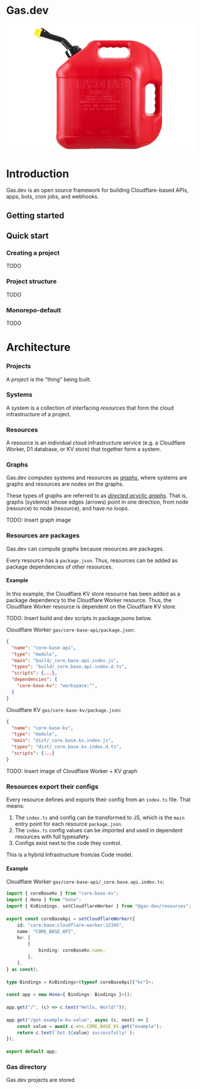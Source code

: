 # Gas.dev

![Red gasoline can](gas-can.png)

# Introduction

Gas.dev is an open source framework for building Cloudflare-based APIs, apps, bots, cron jobs, and webhooks.

## Getting started

## Quick start

### Creating a project

TODO

### Project structure

TODO

### Monorepo-default

TODO

# Architecture

### Projects

A _project_ is the "thing" being built.

### Systems

A _system_ is a collection of interfacing _resources_ that form the cloud infrastructure of a project.

### Resources

A resource is an individual cloud infrastructure service (e.g. a Cloudflare Worker, D1 database, or KV store) that together form a system.

### Graphs

Gas.dev computes systems and resources as [_graphs_](https://en.wikipedia.org/wiki/Graph_(discrete_mathematics)), where systems are graphs and resources are nodes on the graphs.

These types of graphs are referred to as [_directed acyclic graphs_](https://en.wikipedia.org/wiki/Directed_acyclic_graph). That is, graphs (systems) whose edges (arrows) point in one direction, from node (resource) to node (resource), and have no loops.

TODO: Insert graph image

### Resources are packages

Gas.dev can compute graphs because resources are packages.

Every resource has a `package.json`. Thus, resources can be added as package dependencies of other resources.

#### Example

In this example, the Cloudflare KV store resource has been added as a package dependency to the Cloudflare Worker resource. Thus, the Cloudflare Worker resource is dependent on the Cloudflare KV store.

TODO: Insert build and dev scripts in package.jsons below.

Cloudflare Worker `gas/core-base-api/package.json`:
```json
{
  "name": "core-base-api",
  "type": "module",
  "main": "build/_core.base.api.index.js",
  "types": "build/_core.base.api.index.d.ts",
  "scripts": {...},
  "dependencies": {
    "core-base-kv": "workspace:^",
  }
}

```

Cloudflare KV `gas/core-base-kv/package.json`:
```json
{
  "name": "core-base-kv",
  "type": "module",
  "main": "dist/_core.base.kv.index.js",
  "types": "dist/_core.base.kv.index.d.ts",
  "scripts": {...}
}
```

TODO: Insert image of Cloudflare Worker + KV graph

### Resources export their configs

Every resource defines and exports their config from an `index.ts` file. That means:
1) The `index.ts` and config can be transformed to JS, which is the `main` entry point for each resource `package.json`.
2) The `index.ts` config values can be imported and used in dependent resources with full typesafety.
3) Configs exist next to the code they control.

This is a hybrid Infrastructure from/as Code model.

#### Example

Cloudflare Worker `gas/core-base-api/_core.base.api.index.ts`:

```ts
import { coreBaseKv } from "core-base-kv";
import { Hono } from "hono";
import { KvBindings, setCloudflareWorker } from "@gas-dev/resources";

export const coreBaseApi = setCloudflareWorker({
	id: "core:base:cloudflare-worker:12345",
	name: "CORE_BASE_API",
	kv: [
		{
			binding: coreBaseKv.name,
		},
	],
} as const);

type Bindings = KvBindings<(typeof coreBaseApi)["kv"]>;

const app = new Hono<{ Bindings: Bindings }>();

app.get("/", (c) => c.text("Hello, World!"));

app.get("/get-example-kv-value", async (c, next) => {
	const value = await c.env.CORE_BASE_KV.get("example");
	return c.text(`Got ${value} successfully!`);
});

export default app;

```

### Gas directory

Gas.dev projects are stored
